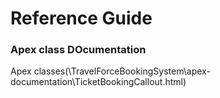 # Reference Guide


### Apex class DOcumentation
Apex classes(\TravelForceBookingSystem\apex-documentation\TicketBookingCallout.html)
